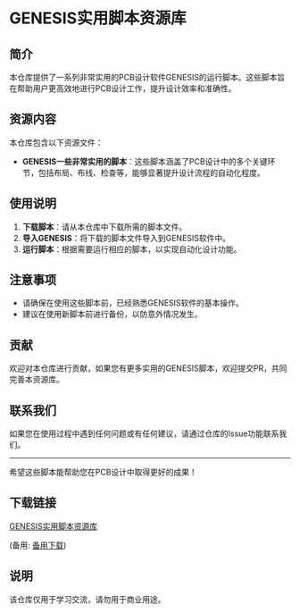 # GENESIS实用脚本资源库

## 简介
本仓库提供了一系列非常实用的PCB设计软件GENESIS的运行脚本。这些脚本旨在帮助用户更高效地进行PCB设计工作，提升设计效率和准确性。

## 资源内容
本仓库包含以下资源文件：
- **GENESIS一些非常实用的脚本**：这些脚本涵盖了PCB设计中的多个关键环节，包括布局、布线、检查等，能够显著提升设计流程的自动化程度。

## 使用说明
1. **下载脚本**：请从本仓库中下载所需的脚本文件。
2. **导入GENESIS**：将下载的脚本文件导入到GENESIS软件中。
3. **运行脚本**：根据需要运行相应的脚本，以实现自动化设计功能。

## 注意事项
- 请确保在使用这些脚本前，已经熟悉GENESIS软件的基本操作。
- 建议在使用新脚本前进行备份，以防意外情况发生。

## 贡献
欢迎对本仓库进行贡献，如果您有更多实用的GENESIS脚本，欢迎提交PR，共同完善本资源库。

## 联系我们
如果您在使用过程中遇到任何问题或有任何建议，请通过仓库的Issue功能联系我们。

---
希望这些脚本能帮助您在PCB设计中取得更好的成果！

## 下载链接
[GENESIS实用脚本资源库](https://pan.quark.cn/s/f0a812bc9dd8) 

(备用: [备用下载](https://pan.baidu.com/s/1IliQmX9Ssh_i2yIAAJOJ_Q?pwd=1234))

## 说明

该仓库仅用于学习交流，请勿用于商业用途。
